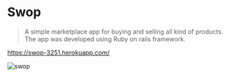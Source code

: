 # Swop

> A simple marketplace app for buying and selling all kind of products. The app was developed using Ruby on rails framework.

https://swop-3251.herokuapp.com/

![swop](https://user-images.githubusercontent.com/33285862/187168296-e4c7e856-1f61-4a28-a572-78bbf7d4208d.png)
